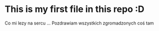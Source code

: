 # This is my first file in this repo :D
Co mi lezy na sercu ...
Pozdrawiam wszystkich zgromadzonych
coś tam
